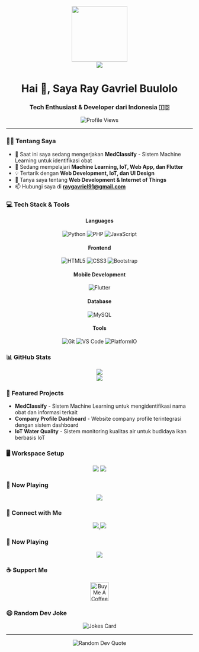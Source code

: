 <div align="center">
  <img height="150" src="https://raw.githubusercontent.com/gist/Prince-Shivaram/3ace2c813ca49546f3f5f20cd03a2d3e/raw/6058e76860d16ee29df949da3166b3653959318f/hello.gif"/>
</div>

<div align="center">
  <img src="https://readme-typing-svg.demolab.com?font=Fira+Code&pause=1000&color=F7417E&center=true&vCenter=true&width=435&lines=Tech+Enthusiast;IoT+Developer;Software+Engineer;Always+learning+new+things" />
</div>

<h1 align="center">Hai 👋, Saya Ray Gavriel Buulolo</h1>

<h3 align="center">Tech Enthusiast & Developer dari Indonesia 🇮🇩</h3>

<div align="center">
  <img src="https://komarev.com/ghpvc/?username=Raviel17&color=blueviolet" alt="Profile Views"/>
</div>

---

### 👨‍💻 Tentang Saya

- 🔭 Saat ini saya sedang mengerjakan **MedClassify** - Sistem Machine Learning untuk identifikasi obat
- 🌱 Sedang mempelajari **Machine Learning, IoT, Web App, dan Flutter**
- 💡 Tertarik dengan **Web Development, IoT, dan UI Design**
- 💬 Tanya saya tentang **Web Development & Internet of Things**
- 📫 Hubungi saya di **raygavriel91@gmail.com**

### 💻 Tech Stack & Tools

<div align="center">
  
  #### Languages
  ![Python](https://img.shields.io/badge/Python-14354C?style=for-the-badge&logo=python&logoColor=white)
  ![PHP](https://img.shields.io/badge/PHP-777BB4?style=for-the-badge&logo=php&logoColor=white)
  ![JavaScript](https://img.shields.io/badge/JavaScript-323330?style=for-the-badge&logo=javascript&logoColor=F7DF1E)
  
  #### Frontend
  ![HTML5](https://img.shields.io/badge/HTML5-E34F26?style=for-the-badge&logo=html5&logoColor=white)
  ![CSS3](https://img.shields.io/badge/CSS3-1572B6?style=for-the-badge&logo=css3&logoColor=white)
  ![Bootstrap](https://img.shields.io/badge/Bootstrap-563D7C?style=for-the-badge&logo=bootstrap&logoColor=white)
  
  #### Mobile Development
  ![Flutter](https://img.shields.io/badge/Flutter-02569B?style=for-the-badge&logo=flutter&logoColor=white)
  
  #### Database
  ![MySQL](https://img.shields.io/badge/MySQL-00000F?style=for-the-badge&logo=mysql&logoColor=white)
  
  #### Tools
  ![Git](https://img.shields.io/badge/GIT-E44C30?style=for-the-badge&logo=git&logoColor=white)
  ![VS Code](https://img.shields.io/badge/Visual_Studio_Code-0078D4?style=for-the-badge&logo=visual%20studio%20code&logoColor=white)
  ![PlatformIO](https://img.shields.io/badge/PlatformIO-FF6B00?style=for-the-badge&logo=platformio&logoColor=white)
</div>

### 📊 GitHub Stats

<div align="center">
  <img src="https://github-readme-stats.vercel.app/api?username=Raviel17&theme=radical&show_icons=true" />
</div>

<div align="center">
  <img src="https://github-readme-stats.vercel.app/api/top-langs/?username=Raviel17&theme=radical&layout=compact" />
</div>

### 🎯 Featured Projects

- **MedClassify** - Sistem Machine Learning untuk mengidentifikasi nama obat dan informasi terkait
- **Company Profile Dashboard** - Website company profile terintegrasi dengan sistem dashboard
- **IoT Water Quality** - Sistem monitoring kualitas air untuk budidaya ikan berbasis IoT

### 🖥️ Workspace Setup

<div align="center">
  <img src="https://img.shields.io/badge/Windows-ASUS_Vivobook_Pro_15_OLED-0078D6?style=for-the-badge&logo=windows&logoColor=white" />
  <img src="https://img.shields.io/badge/AMD-Ryzen_9_5000-ED1C24?style=for-the-badge&logo=amd&logoColor=white" />
</div>

### 🎵 Now Playing

<div align="center">
  <img src="https://spotify-github-profile.vercel.app/api/view?uid=behhkgzptko6v114yt7ad3j3a&cover_image=true&theme=novatorem" />
</div>

### 🤝 Connect with Me

<div align="center">
  <a href="https://linkedin.com/in/ray-gavriel" target="_blank">
    <img src="https://img.shields.io/badge/LinkedIn-0077B5?style=for-the-badge&logo=linkedin&logoColor=white"/>
  </a>
  <a href="https://instagram.com/raygvrl" target="_blank">
    <img src="https://img.shields.io/badge/Instagram-E4405F?style=for-the-badge&logo=instagram&logoColor=white"/>
  </a>
</div>

### 🎵 Now Playing

<div align="center">
  <img src="https://spotify-github-profile.vercel.app/api/view?uid=behhkgzptko6v114yt7ad3j3a&cover_image=true&theme=novatorem" />
</div>

### ☕ Support Me

<div align="center">
  <a href="https://www.buymeacoffee.com/raviel17" target="_blank">
    <img src="https://cdn.buymeacoffee.com/buttons/v2/default-yellow.png" alt="Buy Me A Coffee" height="50px">
  </a>
</div>

### 😄 Random Dev Joke

<div align="center">
  <img src="https://readme-jokes.vercel.app/api?theme=radical" alt="Jokes Card" />
</div>

---

<div align="center">
  <img src="https://quotes-github-readme.vercel.app/api?type=horizontal&theme=radical" alt="Random Dev Quote"/>
</div>
